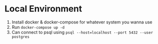 # Local Environment
1. Install docker & docker-compose for whatever system you wanna use
2. Run ```docker-compose up -d```
3. Can connect to psql using ```psql --host=localhost --port 5432 --user postgres```
